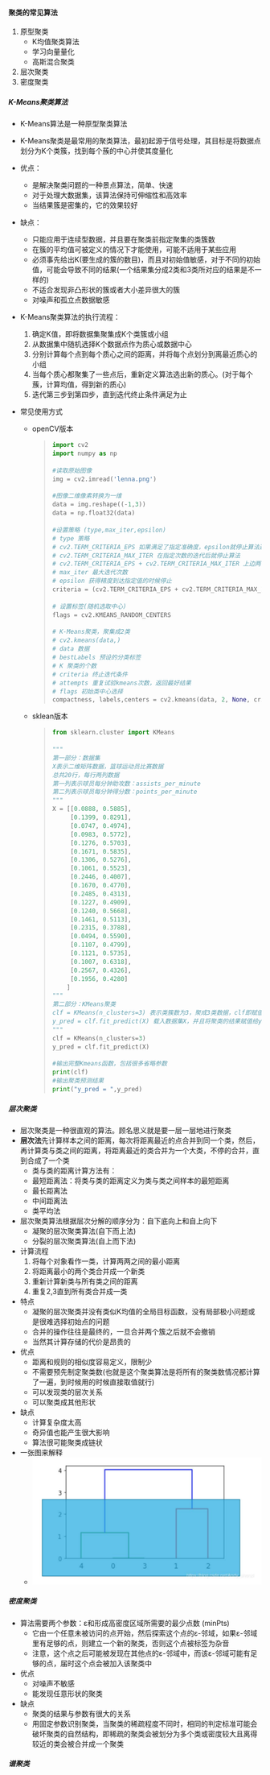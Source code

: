 #### 聚类的常见算法

1. 原型聚类
   - K均值聚类算法
   - 学习向量量化
   - 高斯混合聚类
2. 层次聚类
3. 密度聚类

##### K-Means聚类算法

- K-Means算法是一种原型聚类算法	

- K-Means聚类是最常用的聚类算法，最初起源于信号处理，其目标是将数据点划分为K个类簇，找到每个蔟的中心并使其度量化

- 优点：
  - 是解决聚类问题的一种景点算法，简单、快速
  - 对于处理大数据集，该算法保持可伸缩性和高效率
  - 当结果簇是密集的，它的效果较好
  
- 缺点：
  
  - 只能应用于连续型数据，并且要在聚类前指定聚集的类簇数
  - 在簇的平均值可被定义的情况下才能使用，可能不适用于某些应用
  - 必须事先给出K(要生成的簇的数目)，而且对初始值敏感，对于不同的初始值，可能会导致不同的结果(一个结果集分成2类和3类所对应的结果是不一样的)
  - 不适合发现非凸形状的簇或者大小差异很大的簇
  - 对噪声和孤立点数据敏感
  
- K-Means聚类算法的执行流程：
  1. 确定K值，即将数据集聚集成K个类簇或小组
  2. 从数据集中随机选择K个数据点作为质心或数据中心
  3. 分别计算每个点到每个质心之间的距离，并将每个点划分到离最近质心的小组
  4. 当每个质心都聚集了一些点后，重新定义算法选出新的质心。(对于每个蔟，计算均值，得到新的质心)
  5. 迭代第三步到第四步，直到迭代终止条件满足为止
  
- 常见使用方式

  - openCV版本

    > ```python
    > import cv2
    > import numpy as np
    > 
    > #读取原始图像
    > img = cv2.imread('lenna.png') 
    > 
    > #图像二维像素转换为一维
    > data = img.reshape((-1,3))
    > data = np.float32(data)
    > 
    > #设置策略 (type,max_iter,epsilon)
    > # type 策略
    > # cv2.TERM_CRITERIA_EPS 如果满足了指定准确度，epsilon就停止算法迭代
    > # cv2.TERM_CRITERIA_MAX_ITER 在指定次数的迭代后就停止算法
    > # cv2.TERM_CRITERIA_EPS + cv2.TERM_CRITERIA_MAX_ITER 上边两个条件任意一个满足就停止
    > # max_iter 最大迭代次数
    > # epsilon 获得精度到达指定值的时候停止
    > criteria = (cv2.TERM_CRITERIA_EPS + cv2.TERM_CRITERIA_MAX_ITER, 10, 1.0)
    > 
    > # 设置标签(随机选取中心)
    > flags = cv2.KMEANS_RANDOM_CENTERS
    > 
    > # K-Means聚类，聚集成2类
    > # cv2.kmeans(data,)
    > # data 数据
    > # bestLabels 预设的分类标签
    > # K 聚类的个数
    > # criteria 终止迭代条件
    > # attempts 重复试验kmeans次数，返回最好结果
    > # flags 初始类中心选择
    > compactness, labels,centers = cv2.kmeans(data, 2, None, criteria, 10, flags)
    > ```

  - sklean版本

    > ```python
    > from sklearn.cluster import KMeans
    > 
    > """
    > 第一部分：数据集
    > X表示二维矩阵数据，篮球运动员比赛数据
    > 总共20行，每行两列数据
    > 第一列表示球员每分钟助攻数：assists_per_minute
    > 第二列表示球员每分钟得分数：points_per_minute
    > """
    > X = [[0.0888, 0.5885],
    >      [0.1399, 0.8291],
    >      [0.0747, 0.4974],
    >      [0.0983, 0.5772],
    >      [0.1276, 0.5703],
    >      [0.1671, 0.5835],
    >      [0.1306, 0.5276],
    >      [0.1061, 0.5523],
    >      [0.2446, 0.4007],
    >      [0.1670, 0.4770],
    >      [0.2485, 0.4313],
    >      [0.1227, 0.4909],
    >      [0.1240, 0.5668],
    >      [0.1461, 0.5113],
    >      [0.2315, 0.3788],
    >      [0.0494, 0.5590],
    >      [0.1107, 0.4799],
    >      [0.1121, 0.5735],
    >      [0.1007, 0.6318],
    >      [0.2567, 0.4326],
    >      [0.1956, 0.4280]   
    >     ]
    > """
    > 第二部分：KMeans聚类
    > clf = KMeans(n_clusters=3) 表示类簇数为3，聚成3类数据，clf即赋值为KMeans
    > y_pred = clf.fit_predict(X) 载入数据集X，并且将聚类的结果赋值给y_pred
    > """
    > clf = KMeans(n_clusters=3)
    > y_pred = clf.fit_predict(X)
    > 
    > #输出完整Kmeans函数，包括很多省略参数
    > print(clf)
    > #输出聚类预测结果
    > print("y_pred = ",y_pred)
    > ```
    >
    > 

##### 层次聚类

- 层次聚类是一种很直观的算法。顾名思义就是要一层一层地进行聚类
- **层次法**先计算样本之间的距离，每次将距离最近的点合并到同一个类，然后，再计算类与类之间的距离，将距离最近的类合并为一个大类，不停的合并，直到合成了一个类
  - 类与类的距离计算方法有：
  - 最短距离法：将类与类的距离定义为类与类之间样本的最短距离
  - 最长距离法
  - 中间距离法
  - 类平均法
- 层次聚类算法根据层次分解的顺序分为：自下底向上和自上向下
  - 凝聚的层次聚类算法(自下而上法)
  - 分裂的层次聚类算法(自上而下法)
- 计算流程
  1. 将每个对象看作一类，计算两两之间的最小距离
  2. 将距离最小的两个类合并成一个新类
  3. 重新计算新类与所有类之间的距离
  4. 重复2,3直到所有类合并成一类
- 特点
  - 凝聚的层次聚类并没有类似K均值的全局目标函数，没有局部极小问题或是很难选择初始点的问题
  - 合并的操作往往是最终的，一旦合并两个簇之后就不会撤销
  - 当然其计算存储的代价是昂贵的
- 优点
  - 距离和规则的相似度容易定义，限制少
  - 不需要预先制定聚类数(也就是这个聚类算法是将所有的聚类数情况都计算了一遍，到时候用的时候直接取值就行)
  - 可以发现类的层次关系
  - 可以聚类成其他形状
- 缺点
  - 计算复杂度太高
  - 奇异值也能产生很大影响
  - 算法很可能聚类成链状
- 一张图来解释
  - ![](image-20200826232718808.png)

##### 密度聚类

- 算法需要两个参数：ε和形成高密度区域所需要的最少点数 (minPts)
  - 它由一个任意未被访问的点开始，然后探索这个点的ε-邻域，如果ε-邻域里有足够的点，则建立一个新的聚类，否则这个点被标签为杂音
  - 注意，这个点之后可能被发现在其他点的ε-邻域中，而该ε-邻域可能有足够的点，届时这个点会被加入该聚类中
- 优点
  - 对噪声不敏感
  - 能发现任意形状的聚类
- 缺点
  - 聚类的结果与参数有很大的关系
  - 用固定参数识别聚类，当聚类的稀疏程度不同时，相同的判定标准可能会破坏聚类的自然结构，即稀疏的聚类会被划分为多个类或密度较大且离得较近的类会被合并成一个聚类

##### 谱聚类


